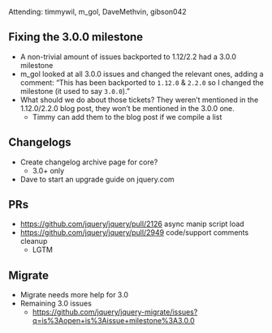 Attending: timmywil, m_gol, DaveMethvin, gibson042

## Fixing the 3.0.0 milestone
* A non-trivial amount of issues backported to 1.12/2.2 had a 3.0.0 milestone
* m_gol looked at all 3.0.0 issues and changed the relevant ones, adding a comment: “This has been backported to `1.12.0` & `2.2.0` so I changed the milestone (it used to say `3.0.0`).”
* What should we do about those tickets? They weren’t mentioned in the 1.12.0/2.2.0 blog post, they won’t be mentioned in the 3.0.0 one.
  - Timmy can add them to the blog post if we compile a list

## Changelogs
* Create changelog archive page for core?
  - 3.0+ only
* Dave to start an upgrade guide on jquery.com

## PRs
* https://github.com/jquery/jquery/pull/2126 async manip script load
* https://github.com/jquery/jquery/pull/2949 code/support comments cleanup
  - LGTM

## Migrate
* Migrate needs more help for 3.0
* Remaining 3.0 issues
  - https://github.com/jquery/jquery-migrate/issues?q=is%3Aopen+is%3Aissue+milestone%3A3.0.0 
